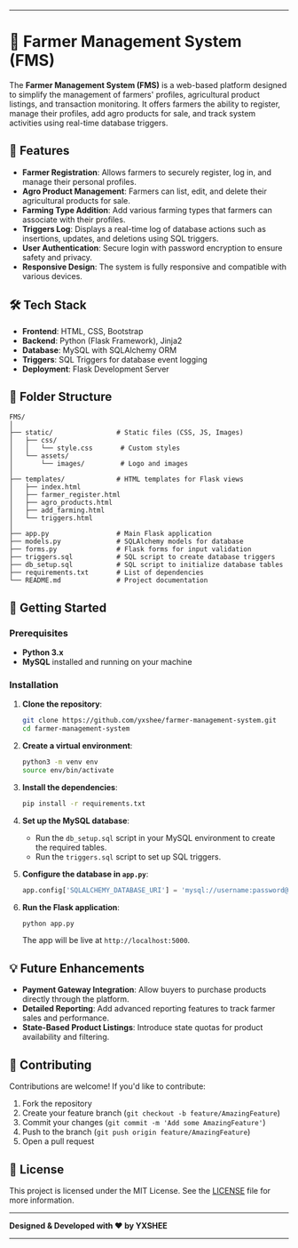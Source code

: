 
---

# 🌾 Farmer Management System (FMS)

The **Farmer Management System (FMS)** is a web-based platform designed to simplify the management of farmers' profiles, agricultural product listings, and transaction monitoring. It offers farmers the ability to register, manage their profiles, add agro products for sale, and track system activities using real-time database triggers.

## 📜 Features

- **Farmer Registration**: Allows farmers to securely register, log in, and manage their personal profiles.
- **Agro Product Management**: Farmers can list, edit, and delete their agricultural products for sale.
- **Farming Type Addition**: Add various farming types that farmers can associate with their profiles.
- **Triggers Log**: Displays a real-time log of database actions such as insertions, updates, and deletions using SQL triggers.
- **User Authentication**: Secure login with password encryption to ensure safety and privacy.
- **Responsive Design**: The system is fully responsive and compatible with various devices.

## 🛠️ Tech Stack

- **Frontend**: HTML, CSS, Bootstrap
- **Backend**: Python (Flask Framework), Jinja2
- **Database**: MySQL with SQLAlchemy ORM
- **Triggers**: SQL Triggers for database event logging
- **Deployment**: Flask Development Server

## 📂 Folder Structure

```plaintext
FMS/
│
├── static/                # Static files (CSS, JS, Images)
│   ├── css/
│   │   └── style.css       # Custom styles
│   └── assets/
│       └── images/         # Logo and images
│
├── templates/             # HTML templates for Flask views
│   ├── index.html
│   ├── farmer_register.html
│   ├── agro_products.html
│   ├── add_farming.html
│   └── triggers.html
│
├── app.py                 # Main Flask application
├── models.py              # SQLAlchemy models for database
├── forms.py               # Flask forms for input validation
├── triggers.sql           # SQL script to create database triggers
├── db_setup.sql           # SQL script to initialize database tables
├── requirements.txt       # List of dependencies
└── README.md              # Project documentation
```

## 🚀 Getting Started

### Prerequisites

- **Python 3.x**
- **MySQL** installed and running on your machine

### Installation

1. **Clone the repository**:

   ```bash
   git clone https://github.com/yxshee/farmer-management-system.git
   cd farmer-management-system
   ```

2. **Create a virtual environment**:

   ```bash
   python3 -m venv env
   source env/bin/activate
   ```

3. **Install the dependencies**:

   ```bash
   pip install -r requirements.txt
   ```

4. **Set up the MySQL database**:

   - Run the `db_setup.sql` script in your MySQL environment to create the required tables.
   - Run the `triggers.sql` script to set up SQL triggers.

5. **Configure the database in `app.py`**:

   ```python
   app.config['SQLALCHEMY_DATABASE_URI'] = 'mysql://username:password@localhost/fms_db'
   ```

6. **Run the Flask application**:

   ```bash
   python app.py
   ```

   The app will be live at `http://localhost:5000`.

## 💡 Future Enhancements

- **Payment Gateway Integration**: Allow buyers to purchase products directly through the platform.
- **Detailed Reporting**: Add advanced reporting features to track farmer sales and performance.
- **State-Based Product Listings**: Introduce state quotas for product availability and filtering.

## 🤝 Contributing

Contributions are welcome! If you'd like to contribute:

1. Fork the repository
2. Create your feature branch (`git checkout -b feature/AmazingFeature`)
3. Commit your changes (`git commit -m 'Add some AmazingFeature'`)
4. Push to the branch (`git push origin feature/AmazingFeature`)
5. Open a pull request

## 📝 License

This project is licensed under the MIT License. See the [LICENSE](LICENSE) file for more information.

---

**Designed & Developed with ❤️ by YXSHEE**

---
